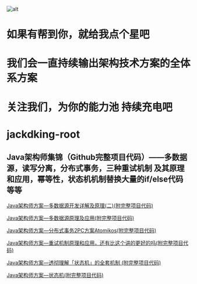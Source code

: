  
 ![alt](http://bittechblog.com/upload/2020/09/09lcf8rcngi7qogr80af33gcvs.gif)
# 如果有帮到你，就给我点个星吧

# 我们会一直持续输出架构技术方案的全体系方案

# 关注我们，为你的能力池 持续充电吧

# jackdking-root
 
## Java架构师集锦（Github完整项目代码）——多数据源，读写分离，分布式事务，三种重试机制 及其原理和应用，幂等性，状态机机制替换大量的if/else代码等等

<a href="http://bittechblog.com/article/multiple-datasource" target="_blank">Java架构师方案—多数据源开发详解及原理(二)(附完整项目代码)</a>

<a href="http://bittechblog.com/article/multidatasource" target="_blank">Java架构师方案—多数据源原理及应用(附完整项目代码)</a>
 
<a href="http://bittechblog.com/article/Atomikos" target="_blank">Java架构师方案—分布式事务2PC方案Atomikos(附完整项目代码)</a>
 
<a href="http://bittechblog.com/article/springboot-retry" target="_blank">Java架构师方案—重试机制原理和应用，还有比这个讲的更好的吗(附完整项目代码)</a>

<a href="http://bittechblog.com/article/springboot-statemachine1" target="_blank">Java架构师方案—透彻理解「状态机」的全套机制 (附完整项目代码)</a>
 
<a href="http://bittechblog.com/article/springboot-statemachine" target="_blank">Java架构师方案—状态机(附完整项目代码)</a>
